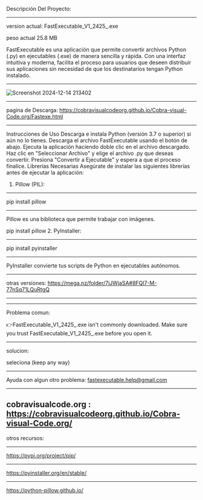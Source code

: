 Descripción Del Proyecto:
________________________


version actual:
FastExecutable_V1_2425_.exe

peso actual 
25.8 MB




FastExecutable es una aplicación que permite convertir archivos Python (.py) en ejecutables (.exe) de manera sencilla y rápida. Con una interfaz intuitiva y moderna, facilita el proceso para usuarios que deseen distribuir sus aplicaciones sin necesidad de que los destinatarios tengan Python instalado.


______________________________________________________________________________________________________________________________________________________________________________________________________________________________________________________________________________________________________________



![Screenshot 2024-12-14 213402](https://github.com/user-attachments/assets/4e2eb232-cfb7-4be9-98a4-f433756cd3c3)



__________________________________________________________________________________________
pagina de Descarga: https://cobravisualcodeorg.github.io/Cobra-visual-Code.org/Fastexe.html
___________________________________________________________________________________________


Instrucciones de Uso
Descarga e instala Python (versión 3.7 o superior) si aún no lo tienes.
Descarga el archivo FastExecutable usando el botón de abajo.
Ejecuta la aplicación haciendo doble clic en el archivo descargado.
Haz clic en "Seleccionar Archivo" y elige el archivo .py que deseas convertir.
Presiona "Convertir a Ejecutable" y espera a que el proceso finalice.
Librerías Necesarias
Asegúrate de instalar las siguientes librerías antes de ejecutar la aplicación:

1. Pillow (PIL):
___________________   
pip install pillow
___________________
Pillow es una biblioteca que permite trabajar con imágenes.

pip install pillow
2. PyInstaller:


__________________________
pip install pyinstaller
__________________________
PyInstaller convierte tus scripts de Python en ejecutables autónomos.





______________________________________________________________
otras versiones:
https://mega.nz/folder/7iJWjaSA#8FQl7-M-77nSq71LQuRtgQ
______________________________________________________________


______________________________________________________________________________________________________________________________
Problema comun:

👉FastExecutable_V1_2425_.exe isn't commonly downloaded. Make sure you trust FastExecutable_V1_2425_.exe before you open it.
_______________________________________________________________________________________________________________________________

solucion: 

seleciona (keep any way)


________________________________________________________________________________________________________________________________
Ayuda con algun otro problema:
fastexecutable.help@gmail.com
_____________________________

cobravisualcode.org :
https://cobravisualcodeorg.github.io/Cobra-visual-Code.org/
----------------------------------------------------------

otros recursos:

__________________________________
https://pypi.org/project/pip/
__________________________________
https://pyinstaller.org/en/stable/
__________________________________
https://python-pillow.github.io/
